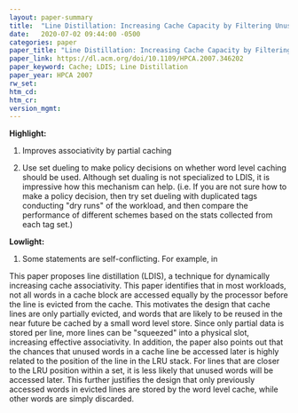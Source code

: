 ```yaml
---
layout: paper-summary
title:  "Line Distillation: Increasing Cache Capacity by Filtering Unused Words in Cache Lines"
date:   2020-07-02 09:44:00 -0500
categories: paper
paper_title: "Line Distillation: Increasing Cache Capacity by Filtering Unused Words in Cache Lines"
paper_link: https://dl.acm.org/doi/10.1109/HPCA.2007.346202
paper_keyword: Cache; LDIS; Line Distillation
paper_year: HPCA 2007
rw_set:
htm_cd:
htm_cr:
version_mgmt:
---
```


**Highlight:**

1. Improves associativity by partial caching

2. Use set dueling to make policy decisions on whether word level caching should be used. Although set dualing is not 
   specialized to LDIS, it is impressive how this mechanism can help.
   (i.e. If you are not sure how to make a policy decision, then try set dueling with duplicated tags conducting "dry
   runs" of the workload, and then compare the performance of different schemes based on the stats collected from each 
   tag set.)

**Lowlight:**

1. Some statements are self-conflicting. For example, in 

This paper proposes line distillation (LDIS), a technique for dynamically increasing cache associativity. 
This paper identifies that in most workloads, not all words in a cache block are accessed equally by the processor before 
the line is evicted from the cache. This motivates the design that cache lines are only partially evicted, and words 
that are likely to be reused in the near future be cached by a small word level store. Since only partial data is stored
per line, more lines can be "squeezed" into a physical slot, increasing effective associativity.
In addition, the paper also points out that the chances that unused words in a cache line be accessed later is highly
related to the position of the line in the LRU stack. For lines that are closer to the LRU position within a set,
it is less likely that unused words will be accessed later. This further justifies the design that only previously accessed
words in evicted lines are stored by the word level cache, while other words are simply discarded.


